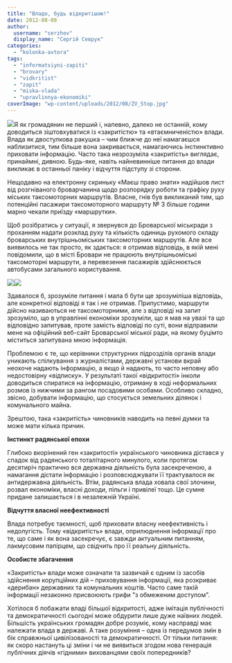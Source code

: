 ```yaml
---
title: "Владо, будь відкритішою!"
date: 2012-08-08
author: 
  username: "serzhov"
  display_name: "Сергій Севрук"
categories: 
  - "kolonka-avtora"
tags: 
  - "informatsiyni-zapiti"
  - "brovary"
  - "vidkritist"
  - "zapit"
  - "miska-vlada"
  - "upravlinnya-ekonomiki"
coverImage: "wp-content/uploads/2012/08/ZV_Stop.jpg"
---
```


[![](https://mpz.brovary.org/wp-content/uploads/2012/08/ZV_Stop1.jpg)](https://mpz.brovary.org/wp-content/uploads/2012/08/ZV_Stop1.jpg)Я як громадянин не перший і, напевно, далеко не останній, кому доводиться зіштовхуватися із «закритістю» та «втаємниченістю» влади. Влада як двостулкова ракушка – чим ближче до неї намагаєшся наблизитися, тим більше вона закривається, намагаючись інстинктивно приховати інформацію. Часто така незрозуміла «закритість» виглядає, принаймні, дивною. Будь-яке, навіть найневинніше питання до влади викликає в останньої паніку і відчуття підступу зі сторони.

Нещодавно на електронну скриньку «Маєш право знати» надійшов лист від розгніваного броварчанина щодо розпорядку роботи та графіку руху міських таксомоторних маршрутів. Власне, гнів був викликаний тим, що потенційні пасажири таксомоторного маршруту № 3 більше години марно чекали приїзду «маршрутки».

Щоб розібратись у ситуації, я звернувся до Броварської міськради з проханням надати розклад руху та кількість одиниць рухомого складу броварських внутрішньоміських таксомоторних маршрутів. Але все виявилось не так просто, як здається: я отримав відповідь, в якій мені повідомили, що в місті Бровари не працюють внутрішньоміські таксомоторні маршрути, а перевезення пасажирів здійснюється автобусами загального користування.

[![](https://mpz.brovary.org/wp-content/uploads/2012/08/img0191.jpg)](https://mpz.brovary.org/wp-content/uploads/2012/08/img0191.jpg)[![](https://mpz.brovary.org/wp-content/uploads/2012/08/img0201.jpg)](https://mpz.brovary.org/wp-content/uploads/2012/08/img0201.jpg)

Здавалося б, зрозуміле питання і мала б бути ще зрозуміліша відповідь, але конкретної відповіді я так і не отримав. Припустимо, маршрути дійсно називаються не таксомоторними, але з відповіді на запит зрозуміло, що в управлінні економіки зрозуміли, що я мав на увазі та що відповідно запитував, проте замість відповіді по суті, вони відправили мене на офіційний веб-сайт Броварської міської ради, на якому буцімто міститься запитувана мною інформація.

Проблемою є те, що керівники структурних підрозділів органів влади уникають спілкування з журналістами, державні установи вкрай неохоче надають інформацію, а якщо й надають, то часто неповну або недостовірну «відписку». У результаті такої «відкритості» інколи доводиться спиратися на інформацію, отриману в ході неформальних розмов із нижчими за рангом посадовими особами. Особливо складно, звісно, добувати інформацію, що стосується земельних ділянок і комунального майна.

Зрештою, така «закритість» чиновників наводить на певні думки та може мати кілька причин.

**Інстинкт радянської епохи**

Глибоко вкорінений ген «закритості» українського чиновника дістався у спадок від радянського тоталітарного минулого, коли протягом десятиріч практично вся державна діяльність була засекреченою, а намагання дістати інформацію і розповсюджувати її трактувалося як антидержавна діяльність. Втім, радянська влада ховала свої злочини, розвал економіки, власні доходи, пільги і привілеї тощо. Це сумне придане залишається і в незалежній Україні.

**Відчуття власної неефективності**

Влада потребує таємності, щоб приховати власну неефективність і недолугість. Тому «відкритість» влади, оприлюднення інформації про те, що саме і як вона засекречує, є завжди актуальним питанням, лакмусовим папірцем, що свідчить про її реальну діяльність.

**Особисте збагачення**

«Закритість» влади може означати та зазвичай є одним із засобів здійснення корупційних дій – приховування інформації, яка розкриває «дерибан» державних та комунальних коштів. Часто саме такій інформації незаконно присвоюють грифи "з обмеженим доступом".

Хотілося б побажати владі більшої відкритості, адже імітація публічності та демократичності сьогодні може обдурити лише дуже наївних людей. Більшість українських громадян добре розуміє, кому насправді має належати влада в державі. А таке розуміння – одна із передумов змін в бік справжньої цивілізованості та демократичності. От тільки питання: як скоро настануть ці зміни і чи не виявиться згодом нова генерація публічних діячів «гідними» вихованцями своїх попередників?
